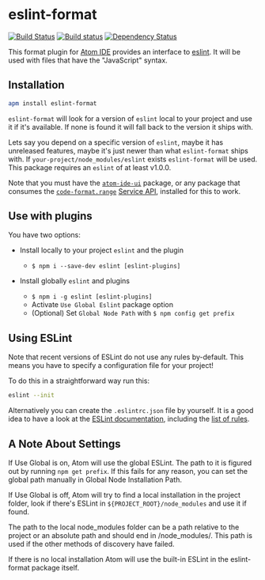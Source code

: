 # eslint-format

[![Build Status](https://travis-ci.org/AtomFormat/eslint-format.svg?branch=master)](https://travis-ci.org/AtomFormat/eslint-format)
[![Build status](https://ci.appveyor.com/api/projects/status/eyr68a1cn96e37ra?svg=true)](https://ci.appveyor.com/project/UziTech/eslint-format)
[![Dependency Status](https://david-dm.org/AtomFormat/eslint-format.svg)](https://david-dm.org/AtomFormat/eslint-format)

This format plugin for [Atom IDE](https://ide.atom.io/) provides
an interface to [eslint](http://eslint.org). It will be used with files that
have the "JavaScript" syntax.

## Installation

```sh
apm install eslint-format
```

`eslint-format` will look for a version of `eslint` local to your project and
use it if it's available. If none is found it will fall back to the version it
ships with.

Lets say you depend on a specific version of `eslint`, maybe it has unreleased
features, maybe it's just newer than what `eslint-format` ships with. If
`your-project/node_modules/eslint` exists `eslint-format` will be used.
This package requires an `eslint` of at least v1.0.0.

Note that you must have the [`atom-ide-ui`](https://atom.io/packages/atom-ide-ui) package, or any package that consumes the
[`code-format.range`](https://github.com/facebook-atom/atom-ide-ui/blob/master/docs/code-format.md)
[Service API](https://flight-manual.atom.io/behind-atom/sections/interacting-with-other-packages-via-services/),
installed for this to work.

## Use with plugins

You have two options:

*   Install locally to your project `eslint` and the plugin

    *   `$ npm i --save-dev eslint [eslint-plugins]`

*   Install globally `eslint` and plugins

    *   `$ npm i -g eslint [eslint-plugins]`
    *   Activate `Use Global Eslint` package option
    *   (Optional) Set `Global Node Path` with `$ npm config get prefix`

## Using ESLint

Note that recent versions of ESLint do not use any rules by-default. This
means you have to specify a configuration file for your project!

To do this in a straightforward way run this:

```sh
eslint --init
```

Alternatively you can create the `.eslintrc.json` file by yourself. It is a good
idea to have a look at the [ESLint documentation](http://eslint.org/docs/user-guide/configuring),
including the [list of rules](http://eslint.org/docs/rules/).

## A Note About Settings

If Use Global is on, Atom will use the global ESLint. The path to it is figured out by running `npm get prefix`. If this fails for any reason, you can set the global path manually in Global Node Installation Path.

If Use Global is off, Atom will try to find a local installation in the project folder, look if there's ESLint in `${PROJECT_ROOT}/node_modules` and use it if found.

The path to the local node_modules folder can be a path relative to the project or an absolute path and should end in /node_modules/. This path is used if the other methods of discovery have failed.

If there is no local installation Atom will use the built-in ESLint in the eslint-format package itself.
